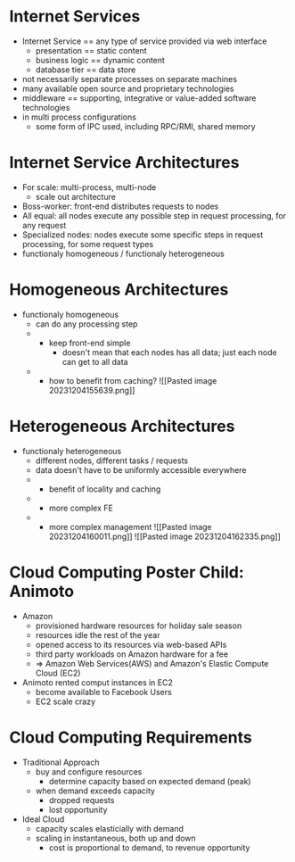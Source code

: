 # Internet Services
- Internet Service == any type of service provided via web interface
	- presentation == static content
	- business logic == dynamic content
	- database tier == data store
- not necessarily separate processes on separate machines
- many available open source and proprietary technologies
- middleware == supporting, integrative or value-added software technologies
- in multi process configurations
	- some form of IPC used, including RPC/RMI, shared memory

# Internet Service Architectures
- For scale: multi-process, multi-node
	- scale out architecture
- Boss-worker: front-end distributes requests to nodes
- All equal:  all nodes execute any possible step in request processing, for any request
- Specialized nodes: nodes execute some specific steps in request processing, for some request types
- functionaly homogeneous / functionaly heterogeneous
# Homogeneous Architectures
- functionaly homogeneous
	- can do any processing step
	- + keep front-end simple
		- doesn't mean that each nodes has all data; just each node can get to all data
	- - how to benefit from caching?
![[Pasted image 20231204155639.png]]
# Heterogeneous Architectures
- functionaly heterogeneous
	- different nodes, different tasks / requests
	- data doesn't have to be uniformly accessible everywhere
	- + benefit of locality and caching
	- - more complex FE
	- - more complex management
![[Pasted image 20231204160011.png]]
![[Pasted image 20231204162335.png]]
# Cloud Computing Poster Child: Animoto
- Amazon
	- provisioned hardware resources for holiday sale season
	- resources idle the rest of the year
	- opened access to its resources via web-based APIs
	- third party workloads on Amazon hardware for a fee
	- => Amazon Web Services(AWS) and Amazon's Elastic Compute Cloud (EC2)
- Animoto rented comput instances in EC2
	- become available to Facebook Users
	- EC2 scale crazy
# Cloud Computing Requirements
- Traditional Approach
	- buy and configure resources
		- determine capacity based on expected demand (peak)
	- when demand exceeds capacity
		- dropped requests
		-  lost opportunity
- Ideal Cloud
	- capacity scales elasticially with demand
	- scaling in instantaneous, both up and down
		- cost is proportional to demand, to revenue opportunity
